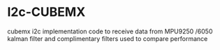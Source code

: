 # I2c-CUBEMX
cubemx i2c implementation
code to receive data from MPU9250 /6050 
kalman filter and complimentary filters used to compare performance
